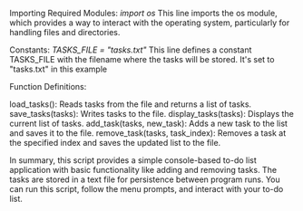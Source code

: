 Importing Required Modules:
        *import os*
This line imports the os module, which provides a way to interact with the operating system, 
particularly for handling files and directories.

Constants:
        *TASKS_FILE = "tasks.txt"*
This line defines a constant TASKS_FILE with the filename where the tasks will be stored.
It's set to "tasks.txt" in this example

Function Definitions:

load_tasks(): Reads tasks from the file and returns a list of tasks.
save_tasks(tasks): Writes tasks to the file.
display_tasks(tasks): Displays the current list of tasks.
add_task(tasks, new_task): Adds a new task to the list and saves it to the file.
remove_task(tasks, task_index): Removes a task at the specified index and saves the updated list to the file.

In summary, this script provides a simple console-based to-do list application with 
basic functionality like adding and removing tasks. The tasks are stored in a text file for persistence between program runs. 
You can run this script, follow the menu prompts, and interact with your to-do list.
